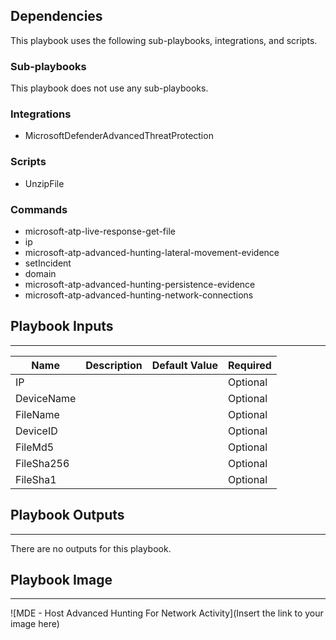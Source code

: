 

## Dependencies
This playbook uses the following sub-playbooks, integrations, and scripts.

### Sub-playbooks
This playbook does not use any sub-playbooks.

### Integrations
* MicrosoftDefenderAdvancedThreatProtection

### Scripts
* UnzipFile

### Commands
* microsoft-atp-live-response-get-file
* ip
* microsoft-atp-advanced-hunting-lateral-movement-evidence
* setIncident
* domain
* microsoft-atp-advanced-hunting-persistence-evidence
* microsoft-atp-advanced-hunting-network-connections

## Playbook Inputs
---

| **Name** | **Description** | **Default Value** | **Required** |
| --- | --- | --- | --- |
| IP |  |  | Optional |
| DeviceName |  |  | Optional |
| FileName |  |  | Optional |
| DeviceID |  |  | Optional |
| FileMd5 |  |  | Optional |
| FileSha256 |  |  | Optional |
| FileSha1 |  |  | Optional |

## Playbook Outputs
---
There are no outputs for this playbook.

## Playbook Image
---
![MDE - Host Advanced Hunting For Network Activity](Insert the link to your image here)